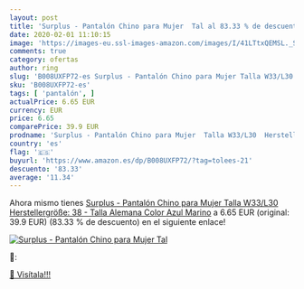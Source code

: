 ```yaml
---
layout: post
title: 'Surplus - Pantalón Chino para Mujer  Tal al 83.33 % de descuento'
date: 2020-02-01 11:10:15
image: 'https://images-eu.ssl-images-amazon.com/images/I/41LTtxQEMSL._SL200_.jpg'
comments: true
category: ofertas
author: ring
slug: 'B008UXFP72-es Surplus - Pantalón Chino para Mujer Talla W33/L30...'
sku: 'B008UXFP72-es'
tags: [ 'pantalón', ]
actualPrice: 6.65 EUR
currency: EUR
price: 6.65
comparePrice: 39.9 EUR
prodname: 'Surplus - Pantalón Chino para Mujer  Talla W33/L30  Herstellergröße: 38  - Talla Alemana  Color Azul Marino'
country: 'es'
flag: '🇪🇸'
buyurl: 'https://www.amazon.es/dp/B008UXFP72/?tag=tolees-21'
descuento: '83.33'
average: '11.34'
---
```


Ahora mismo tienes [Surplus - Pantalón Chino para Mujer  Talla W33/L30  Herstellergröße: 38  - Talla Alemana  Color Azul Marino](https://www.amazon.es/dp/B008UXFP72/?tag=tolees-21) a 6.65 EUR (original: 39.9 EUR) (83.33 %  de descuento) en el siguiente enlace!

[![Surplus - Pantalón Chino para Mujer  Tal](https://images-eu.ssl-images-amazon.com/images/I/41LTtxQEMSL._SL200_.jpg)](https://www.amazon.es/dp/B008UXFP72/?tag=tolees-21)

🔎:


[🛒 Visítala!!!](https://www.amazon.es/dp/B008UXFP72/?tag=tolees-21)
